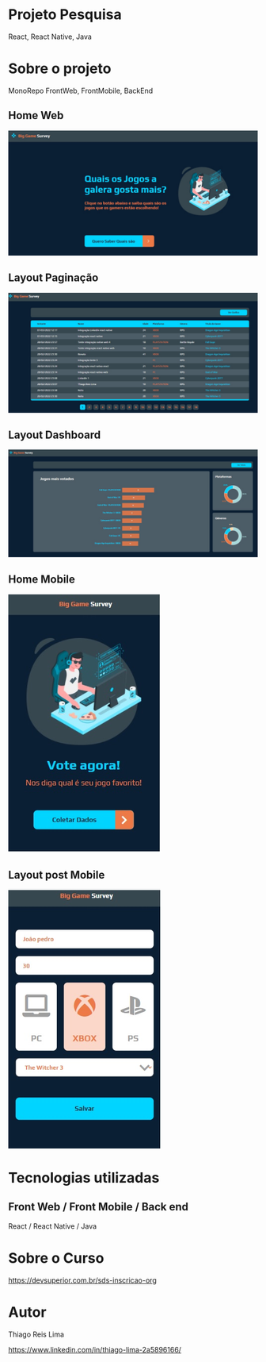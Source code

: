 # Projeto Pesquisa

React, React Native, Java

# Sobre o projeto
  MonoRepo FrontWeb, FrontMobile, BackEnd

## Home Web
![Mobile 1](https://github.com/Thiago771414/imagensProjetos/blob/main/slices/mobile/dsPesquisa01.jpg)

## Layout Paginação
![Mobile 2](https://github.com/Thiago771414/imagensProjetos/blob/main/slices/mobile/dsPesquisa02.jpg)

## Layout Dashboard
![Mobile 3](https://github.com/Thiago771414/imagensProjetos/blob/main/slices/mobile/dsPesquisa03.jpg)

## Home Mobile
![Mobile 4](https://github.com/Thiago771414/imagensProjetos/blob/main/slices/mobile/dsPesquisa04.jpg)

## Layout post Mobile
![Mobile 5](https://github.com/Thiago771414/imagensProjetos/blob/main/slices/mobile/dsPesquisa05.jpg)

# Tecnologias utilizadas

## Front Web / Front Mobile / Back end
React / React Native / Java 

# Sobre o Curso
https://devsuperior.com.br/sds-inscricao-org

# Autor

Thiago Reis Lima

https://www.linkedin.com/in/thiago-lima-2a5896166/
